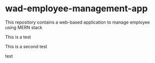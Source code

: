 # wad-employee-management-app
This repository contains a web-based application to manage employee using MERN stack



This is a test 

This is a second test

test